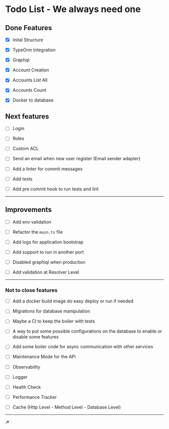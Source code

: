 # Todo List - We always need one

## Done Features

- [x] Inital Structure

- [x] TypeOrm Integration

- [x] Graphql

- [x] Account Creation

- [x] Accounts List All

- [x] Accounts Count

- [x] Docker to database

## Next features

- [ ] Login

- [ ] Roles

- [ ] Custom ACL

- [ ] Send an email when new user register (Email sender adapter)

- [ ] Add a linter for commit messages

- [ ] Add tests

- [ ] Add pre commit hook to run tests and lint

---

## Improvements

- [ ] Add env validation

- [ ] Refactor the `main.ts` file

- [ ] Add logs for application bootstrap

- [ ] Add support to run in another port

- [ ] Disabled graphiql when production

- [ ] Add validation at Resolver Level

---

### Not to close features

- [ ] Add a docker build image do easy deploy or run if needed

- [ ] Migrations for database manipulation

- [ ] Maybe a CI to keep the boiler with tests

- [ ] A way to put some possible configurations on the database to enable or disable some features

- [ ] Add some boiler code for async communication with other services

- [ ] Maintenance Mode for the APi

- [ ] Observability

- [ ] Logger

- [ ] Health Check

- [ ] Performance Tracker

- [ ] Cache (Http Level - Method Level - Database Level)

---

☭
